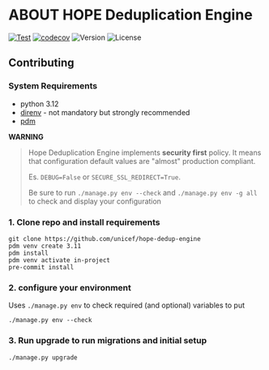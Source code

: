 ABOUT HOPE Deduplication Engine
===============================

[![Test](https://github.com/unicef/hope-dedup-engine/actions/workflows/test.yml/badge.svg)](https://github.com/unicef/hope-dedup-engine/actions/workflows/test.yml)
[![codecov](https://codecov.io/gh/unicef/hope-dedup-engine/graph/badge.svg?token=kAuZEX5k5o)](https://codecov.io/gh/unicef/hope-dedup-engine)
![Version](https://img.shields.io/badge/dynamic/toml?url=https%3A%2F%2Fraw.githubusercontent.com%2Fsaxix%2Ftrash%2Fdevelop%2Fpyproject.toml&query=%24.project.version&label=version)
![License](https://img.shields.io/badge/dynamic/toml?url=https%3A%2F%2Fraw.githubusercontent.com%2Fsaxix%2Ftrash%2Fdevelop%2Fpyproject.toml&query=%24.project.license.text&label=license)


## Contributing

### System Requirements

- python 3.12
- [direnv](https://direnv.net/) - not mandatory but strongly recommended
- [pdm](https://pdm.fming.dev/2.9/)




**WARNING**  
> Hope Deduplication Engine implements **security first** policy. It means that configuration default values are "almost" production compliant.
> 
> Es. `DEBUG=False` or `SECURE_SSL_REDIRECT=True`. 
> 
> Be sure to run `./manage.py env --check` and  `./manage.py env -g all` to check and display your configuration
 


### 1. Clone repo and install requirements
    git clone https://github.com/unicef/hope-dedup-engine 
    pdm venv create 3.11
    pdm install
    pdm venv activate in-project
    pre-commit install

### 2. configure your environment

Uses `./manage.py env` to check required (and optional) variables to put 

    ./manage.py env --check


### 3. Run upgrade to run migrations and initial setup

    ./manage.py upgrade
